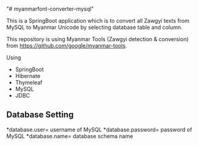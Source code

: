 "# myanmarfont-converter-mysql" 

This is a SpringBoot application which is to convert all Zawgyi texts from MySQL to Myanmar Unicode by selecting database table and column.

This repository is using Myanmar Tools (Zawgyi detection & conversion) from https://github.com/google/myanmar-tools.

Using
- SpringBoot
- Hibernate
- Thymeleaf
- MySQL
- JDBC

## Database Setting

*database.user= username of MySQL
*database.password= password of MySQL
*database.name= database schema name
